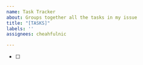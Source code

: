 ```yaml
---
name: Task Tracker
about: Groups together all the tasks in my issue
title: "[TASKS]"
labels: ''
assignees: cheahfulnic

---
```


- [ ]
